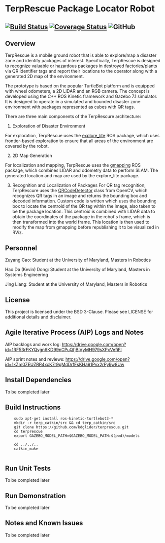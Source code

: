 # TerpRescue Package Locator Robot
[![Build Status](https://travis-ci.com/kdglider/terprescue.svg?branch=master)](https://travis-ci.com/kdglider/terprescue)
[![Coverage Status](https://coveralls.io/repos/github/kdglider/terprescue/badge.svg?branch=master)](https://coveralls.io/github/kdglider/terprescue?branch=master)
![GitHub](https://img.shields.io/github/license/kdglider/terprescue)
---


## Overview
TerpRescue is a mobile ground robot that is able to explore/map a disaster zone and identify packages of interest. Specifically, TerpRescue is designed to recognize valuable or hazardous packages in destroyed factories/plants via QR identifier tags and report their locations to the operator along with a generated 2D map of the environment.

The prototype is based on the popular TurtleBot platform and is equipped with wheel odometers, a 2D LIDAR and an RGB camera. The concept is developed using the C++ ROS Kinetic framework and Gazebo 7.1 simulator. It is designed to operate in a simulated and bounded disaster zone environment with packages represented as cubes with QR tags.

There are three main components of the TerpRescure architecture:

1) Exploration of Disaster Environment

For exploration, TerpRescue uses the [explore_lite](http://wiki.ros.org/explore_lite) ROS package, which uses frontier-based exploration to ensure that all areas of the environment are covered by the robot.

2) 2D Map Generation

For localization and mapping, TerpRescue uses the [gmapping](http://wiki.ros.org/gmapping) ROS package, which combines LIDAR and odometry data to perform SLAM. The generated location and map are used by the explore_lite package.

3) Recognition and Localization of Packages
For QR tag recognition, TerpRescure uses the [QRCodeDetector](https://docs.opencv.org/3.4/de/dc3/classcv_1_1QRCodeDetector.html) class from OpenCV, which recognizes QR tags in an image and returns the bounding box and decoded information. Custom code is written which uses the bounding box to locate the centroid of the QR tag within the image, also taken to be the package location. This centroid is combined with LIDAR data to obtain the coordinates of the package in the robot's frame, which is then transformed into the world frame. This location is then used to modify the map from gmapping before republishing it to be visualized in RViz.


## Personnel
Zuyang Cao: Student at the University of Maryland, Masters in Robotics

Hao Da (Kevin) Dong: Student at the University of Maryland, Masters in Systems Engineering

Jing Liang: Student at the University of Maryland, Masters in Robotics


## License
This project is licensed under the BSD 3-Clause. Please see LICENSE for additional details and disclaimer. 


## Agile Iterative Process (AIP) Logs and Notes
AIP backlogs and work log:
https://drive.google.com/open?id=1RF53rFKYQvgn6KD99nCPuQfjBiVyMH979sXPxVefiFI

AIP sprint notes and reviews:
https://drive.google.com/open?id=1kZm0ZEUZRR4xcK7r9gMdDrfFsKHa91Pvx2rPyIjw8Uw


## Install Dependencies
To be completed later


## Build Instructions
```
	sudo apt-get install ros-kinetic-turtlebot3-*
	mkdir -r terp_catkin/src && cd terp_catkin/src
	git clone https://github.com/kdglider/terprescue.git
	cd terprescue
	export GAZEBO_MODEL_PATH=$GAZEBO_MODEL_PATH:$(pwd)/models

	cd ../../..
	catkin_make
 
```

## Run Unit Tests
To be completed later


## Run Demonstration 
To be completed later


## Notes and Known Issues
To be completed later
